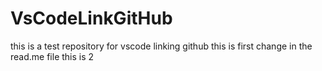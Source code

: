 # VsCodeLinkGitHub
this is a test repository for vscode linking github
this is first change in the read.me file
this is 2